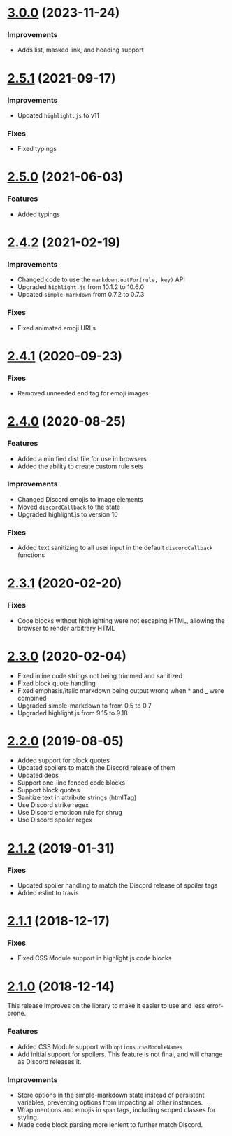 # [3.0.0](https://github.com/brussell98/discord-markdown/compare/v2.5.1...v3.0.0) (2023-11-24)

### Improvements

- Adds list, masked link, and heading support

# [2.5.1](https://github.com/brussell98/discord-markdown/compare/v2.5.0...v2.5.1) (2021-09-17)

### Improvements

- Updated `highlight.js` to v11

### Fixes

- Fixed typings

# [2.5.0](https://github.com/brussell98/discord-markdown/compare/v2.4.2...v2.5.0) (2021-06-03)

### Features

- Added typings

# [2.4.2](https://github.com/brussell98/discord-markdown/compare/v2.4.1...v2.4.2) (2021-02-19)

### Improvements

- Changed code to use the `markdown.outFor(rule, key)` API
- Upgraded `highlight.js` from 10.1.2 to 10.6.0
- Updated `simple-markdown` from 0.7.2 to 0.7.3

### Fixes

- Fixed animated emoji URLs

# [2.4.1](https://github.com/brussell98/discord-markdown/compare/v2.4.0...v2.4.1) (2020-09-23)

### Fixes

- Removed unneeded end tag for emoji images

# [2.4.0](https://github.com/brussell98/discord-markdown/compare/v2.3.1...v2.4.0) (2020-08-25)

### Features

- Added a minified dist file for use in browsers
- Added the ability to create custom rule sets

### Improvements

- Changed Discord emojis to image elements
- Moved `discordCallback` to the state
- Upgraded highlight.js to version 10

### Fixes

- Added text sanitizing to all user input in the default `discordCallback` functions

# [2.3.1](https://github.com/brussell98/discord-markdown/compare/v2.3.0...v2.3.1) (2020-02-20)

### Fixes

- Code blocks without highlighting were not escaping HTML, allowing the browser to render arbitrary HTML

# [2.3.0](https://github.com/brussell98/discord-markdown/compare/v2.2.0...v2.3.0) (2020-02-04)

- Fixed inline code strings not being trimmed and sanitized
- Fixed block quote handling
- Fixed emphasis/italic markdown being output wrong when * and _ were combined
- Upgraded simple-markdown to from 0.5 to 0.7
- Upgraded highlight.js from 9.15 to 9.18

# [2.2.0](https://github.com/brussell98/discord-markdown/compare/v2.1.2...v2.2.0) (2019-08-05)

- Added support for block quotes
- Updated spoilers to match the Discord release of them
- Updated deps
- Support one-line fenced code blocks
- Support block quotes
- Sanitize text in attribute strings (htmlTag)
- Use Discord strike regex
- Use Discord emoticon rule for shrug
- Use Discord spoiler regex

# [2.1.2](https://github.com/brussell98/discord-markdown/compare/v2.1.1...v2.1.2) (2019-01-31)

### Fixes

- Updated spoiler handling to match the Discord release of spoiler tags
- Added eslint to travis

# [2.1.1](https://github.com/brussell98/discord-markdown/compare/v2.1.0...v2.1.1) (2018-12-17)

### Fixes

- Fixed CSS Module support in highlight.js code blocks

# [2.1.0](https://github.com/brussell98/discord-markdown/compare/v2.0.0...v2.1.0) (2018-12-14)

This release improves on the library to make it easier to use and less error-prone.

### Features

- Added CSS Module support with `options.cssModuleNames`
- Add initial support for spoilers. This feature is not final, and will change as Discord releases it.

### Improvements

- Store options in the simple-markdown state instead of persistent variables, preventing options from impacting all other instances.
- Wrap mentions and emojis in `span` tags, including scoped classes for styling.
- Made code block parsing more lenient to further match Discord.
